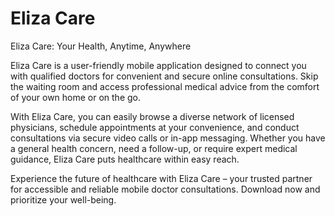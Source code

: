# Eliza Care

Eliza Care: Your Health, Anytime, Anywhere

Eliza Care is a user-friendly mobile application designed to connect you with qualified doctors for convenient and secure online consultations. Skip the waiting room and access professional medical advice from the comfort of your own home or on the go.

With Eliza Care, you can easily browse a diverse network of licensed physicians, schedule appointments at your convenience, and conduct consultations via secure video calls or in-app messaging. Whether you have a general health concern, need a follow-up, or require expert medical guidance, Eliza Care puts healthcare within easy reach.

Experience the future of healthcare with Eliza Care – your trusted partner for accessible and reliable mobile doctor consultations. Download now and prioritize your well-being.
